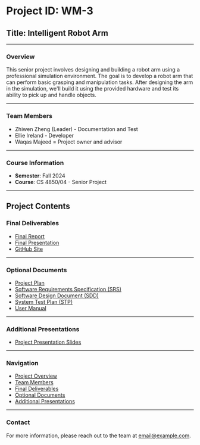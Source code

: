 # Project ID: WM-3
## Title: Intelligent Robot Arm

---

### Overview
This senior project involves designing and building a robot arm using a professional simulation environment. The goal is to develop a robot arm that can perform basic grasping and manipulation tasks. After designing the arm in the simulation, we'll build it using the provided hardware and test its ability to pick up and handle objects.  

---

### Team Members
- Zhiwen Zheng (Leader) - Documentation and Test
- Ellie Ireland - Developer
- Waqas Majeed = Project owner and advisor

---

### Course Information
- **Semester**: Fall 2024
- **Course**: CS 4850/04 - Senior Project

---

## Project Contents

### Final Deliverables
- [Final Report](https://github.com/username/repository/final_report.pdf)
- [Final Presentation](https://www.youtube.com/watch?v=your_video_id)
- [GitHub Site](https://github.com/username/repository)

---

### Optional Documents
- [Project Plan](https://github.com/username/repository/project_plan.pdf)
- [Software Requirements Specification (SRS)]([https://github.com/username/repository/srs.pdf](https://github.com/WM-3-Inrelligent-Robot-Arm/wm3ira.github.io/blob/main/WM-3-Intelligent%20Robot%20Arm-Requirements.pdf))
- [Software Design Document (SDD)]([https://github.com/username/repository/sdd.pdf](https://github.com/WM-3-Inrelligent-Robot-Arm/wm3ira.github.io/blob/main/WM-3-Intelligent%20Robot%20Arm-Design.pdf))
- [System Test Plan (STP)](https://github.com/username/repository/stp.pdf)
- [User Manual](https://github.com/username/repository/user_manual.pdf)

---

### Additional Presentations
- [Project Presentation Slides](https://github.com/username/repository/presentation_slides.pdf)

---

### Navigation
- [Project Overview](#overview)
- [Team Members](#team-members)
- [Final Deliverables](#final-deliverables)
- [Optional Documents](#optional-documents)
- [Additional Presentations](#additional-presentations)

---

### Contact
For more information, please reach out to the team at [email@example.com](mailto:email@example.com).

